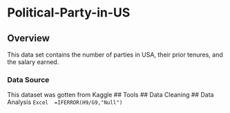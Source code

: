 # Political-Party-in-US
## Overview 
  This data set contains the number of parties in USA, their prior tenures, and the salary earned. 
  ### Data Source 
  This dataset was gotten from Kaggle 
    ## Tools 
    ## Data Cleaning 
    ## Data Analysis 
    ``` Excel 
    =IFERROR(H9/G9,"Null")
    ```
